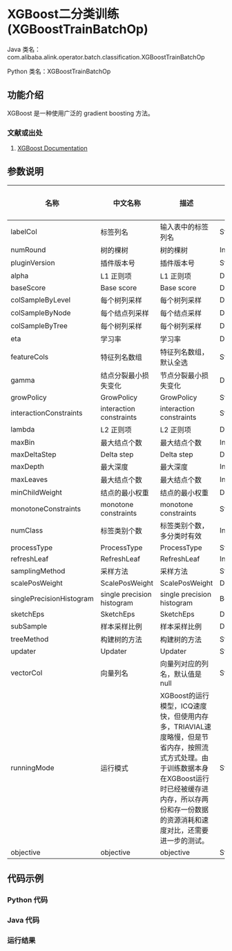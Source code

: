 # XGBoost二分类训练 (XGBoostTrainBatchOp)
Java 类名：com.alibaba.alink.operator.batch.classification.XGBoostTrainBatchOp

Python 类名：XGBoostTrainBatchOp


## 功能介绍
XGBoost 是一种使用广泛的 gradient boosting 方法。

### 文献或出处
1. [XGBoost Documentation](https://xgboost.readthedocs.io/en/stable/)

## 参数说明

| 名称 | 中文名称 | 描述 | 类型 | 是否必须？ | 默认值 |
| --- | --- | --- | --- | --- | --- |
| labelCol | 标签列名 | 输入表中的标签列名 | String | ✓ |  |
| numRound | 树的棵树 | 树的棵树 | Integer | ✓ |  |
| pluginVersion | 插件版本号 | 插件版本号 | String | ✓ |  |
| alpha | L1 正则项 | L1 正则项 | Double |  | 1.0 |
| baseScore | Base score | Base score | Double |  | 0.5 |
| colSampleByLevel | 每个树列采样 | 每个树列采样 | Double |  | 1.0 |
| colSampleByNode | 每个结点列采样 | 每个结点采样 | Double |  | 1.0 |
| colSampleByTree | 每个树列采样 | 每个树列采样 | Double |  | 1.0 |
| eta | 学习率 | 学习率 | Double |  | 0.3 |
| featureCols | 特征列名数组 | 特征列名数组，默认全选 | String[] |  | null |
| gamma | 结点分裂最小损失变化 | 节点分裂最小损失变化 | Double |  | 0.0 |
| growPolicy | GrowPolicy | GrowPolicy | String |  | "DEPTH_WISE" |
| interactionConstraints | interaction constraints | interaction constraints | String |  | null |
| lambda | L2 正则项 | L2 正则项 | Double |  | 1.0 |
| maxBin | 最大结点个数 | 最大结点个数 | Integer |  | 256 |
| maxDeltaStep | Delta step | Delta step | Double |  | 0.0 |
| maxDepth | 最大深度 | 最大深度 | Integer |  | 6 |
| maxLeaves | 最大结点个数 | 最大结点个数 | Integer |  | 0 |
| minChildWeight | 结点的最小权重 | 结点的最小权重 | Double |  | 1.0 |
| monotoneConstraints | monotone constraints | monotone constraints | String |  | null |
| numClass | 标签类别个数 | 标签类别个数， 多分类时有效 | Integer |  | 0 |
| processType | ProcessType | ProcessType | String |  | "DEFAULT" |
| refreshLeaf | RefreshLeaf | RefreshLeaf | Integer |  | 1 |
| samplingMethod | 采样方法 | 采样方法 | String |  | "UNIFORM" |
| scalePosWeight | ScalePosWeight | ScalePosWeight | Double |  | 1.0 |
| singlePrecisionHistogram | single precision histogram | single precision histogram | Boolean |  | false |
| sketchEps | SketchEps | SketchEps | Double |  | 0.03 |
| subSample | 样本采样比例 | 样本采样比例 | Double |  | 1.0 |
| treeMethod | 构建树的方法 | 构建树的方法 | String |  | "AUTO" |
| updater | Updater | Updater | String |  | "grow_colmaker,prune" |
| vectorCol | 向量列名 | 向量列对应的列名，默认值是null | String |  | null |
| runningMode | 运行模式 | XGBoost的运行模型，ICQ速度快，但使用内存多，TRIAVIAL速度略慢，但是节省内存，按照流式方式处理。由于训练数据本身在XGBoost运行时已经被缓存进内存，所以存两份和存一份数据的资源消耗和速度对比，还需要进一步的测试。 | String |  | "TRIVIAL" |
| objective | objective | objective | String |  | "BINARY_LOGISTIC" |

## 代码示例

### Python 代码

### Java 代码

### 运行结果
